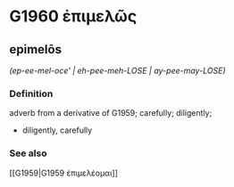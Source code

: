 # G1960 ἐπιμελῶς

## epimelōs

_(ep-ee-mel-oce' | eh-pee-meh-LOSE | ay-pee-may-LOSE)_

### Definition

adverb from a derivative of G1959; carefully; diligently; 

- diligently, carefully

### See also

[[G1959|G1959 ἐπιμελέομαι]]
